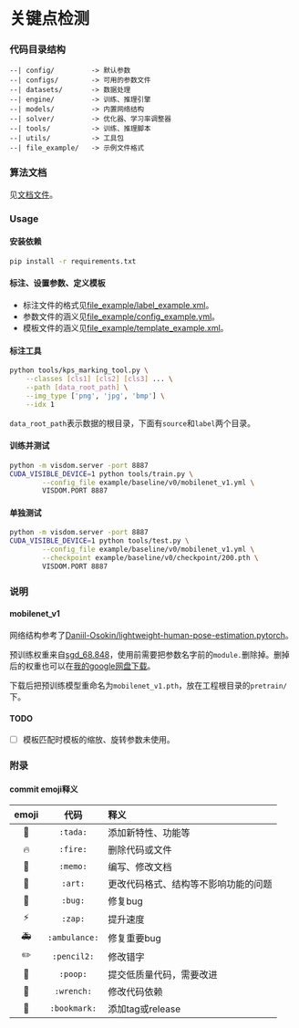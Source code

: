 # 关键点检测

### 代码目录结构

```text
--| config/         -> 默认参数
--| configs/        -> 可用的参数文件
--| datasets/       -> 数据处理
--| engine/         -> 训练、推理引擎
--| models/         -> 内置网络结构
--| solver/         -> 优化器、学习率调整器
--| tools/          -> 训练、推理脚本
--| utils/          -> 工具包
--| file_example/   -> 示例文件格式
```

### 算法文档

见[文档文件](kps_location_doc.md)。

### Usage

#### 安装依赖

```sh
pip install -r requirements.txt
```

#### 标注、设置参数、定义模板

- 标注文件的格式见[file_example/label_example.xml](file_example/label_example.xml)。
- 参数文件的涵义见[file_example/config_example.yml](file_example/config_example.yml)。
- 模板文件的涵义见[file_example/template_example.xml](file_example/template_example.xml)。

#### 标注工具

```sh
python tools/kps_marking_tool.py \
    --classes [cls1] [cls2] [cls3] ... \
    --path [data_root_path] \
    --img_type ['png', 'jpg', 'bmp'] \
    --idx 1
```

`data_root_path`表示数据的根目录，下面有`source`和`label`两个目录。

#### 训练并测试

```sh
python -m visdom.server -port 8887
CUDA_VISIBLE_DEVICE=1 python tools/train.py \
        --config_file example/baseline/v0/mobilenet_v1.yml \
        VISDOM.PORT 8887
```

#### 单独测试
```sh
python -m visdom.server -port 8887
CUDA_VISIBLE_DEVICE=1 python tools/test.py \
        --config_file example/baseline/v0/mobilenet_v1.yml \
        --checkpoint example/baseline/v0/checkpoint/200.pth \
        VISDOM.PORT 8887
```

### 说明

#### mobilenet_v1

网络结构参考了[Daniil-Osokin/lightweight-human-pose-estimation.pytorch](https://github.com/Daniil-Osokin/lightweight-human-pose-estimation.pytorch)。

预训练权重来自[sgd_68.848](https://github.com/marvis/pytorch-mobilenet)，使用前需要把参数名字前的`module.`删除掉。删掉后的权重也可以在[我的google网盘下载](https://drive.google.com/file/d/1EYHq40eTpk5FeWxaMrFS4BHxndoZAOKj/view?usp=sharing)。

下载后把预训练模型重命名为`mobilenet_v1.pth`，放在工程根目录的`pretrain/`下。

#### TODO

- [ ] 模板匹配时模板的缩放、旋转参数未使用。

### 附录

#### commit emoji释义

|    emoji    |     代码      | 释义                                 |
| :---------: | :-----------: | :----------------------------------- |
|   :tada:    |   `:tada:`    | 添加新特性、功能等                   |
|   :fire:    |   `:fire:`    | 删除代码或文件                       |
|   :memo:    |   `:memo:`    | 编写、修改文档                       |
|    :art:    |    `:art:`    | 更改代码格式、结构等不影响功能的问题 |
|    :bug:    |    `:bug:`    | 修复bug                              |
|    :zap:    |    `:zap:`    | 提升速度                             |
| :ambulance: | `:ambulance:` | 修复重要bug                          |
|  :pencil2:  |  `:pencil2:`  | 修改错字                             |
|   :poop:    |   `:poop:`    | 提交低质量代码，需要改进             |
|  :wrench:   |  `:wrench:`   | 修改代码依赖                         |
| :bookmark:  | `:bookmark:`  | 添加tag或release                     |

